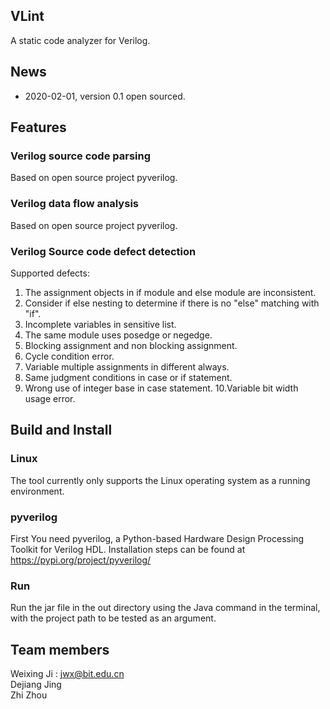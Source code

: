 ## VLint
A static code analyzer for Verilog.

## News
* 2020-02-01, version 0.1 open sourced.

## Features
### Verilog source code parsing
Based on open source project pyverilog.
### Verilog data flow analysis
Based on open source project pyverilog.
### Verilog Source code defect detection
Supported defects:
1. The assignment objects in if module and else module are inconsistent.
2. Consider if else nesting to determine if there is no "else" matching with "if".
3. Incomplete variables in sensitive list.
4. The same module uses posedge or negedge.
5. Blocking assignment and non blocking assignment.
6. Cycle condition error.
7. Variable multiple assignments in different always.
8. Same judgment conditions in case or if statement.
9. Wrong use of integer base in case statement.
10.Variable bit width usage error.

## Build and Install
### Linux
The tool currently only supports the Linux operating system as a running environment.
### pyverilog
First You need pyverilog, a Python-based Hardware Design Processing Toolkit for Verilog HDL.
Installation steps can be found at https://pypi.org/project/pyverilog/
### Run
Run the jar file in the out directory using the Java command in the terminal, with the project path to be tested as an argument.

## Team members
Weixing Ji  : jwx@bit.edu.cn  
Dejiang Jing  
Zhi Zhou  
